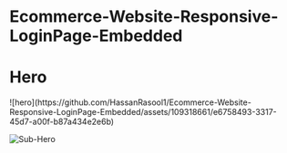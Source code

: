 # Ecommerce-Website-Responsive-LoginPage-Embedded

<h1>Hero</h1>
![hero](https://github.com/HassanRasool1/Ecommerce-Website-Responsive-LoginPage-Embedded/assets/109318661/e6758493-3317-45d7-a00f-b87a434e2e6b)


![Sub-Hero](https://github.com/HassanRasool1/Ecommerce-Website-Responsive-LoginPage-Embedded/assets/109318661/3975ae24-6792-4f3c-a6c8-e7f45970b60b)
